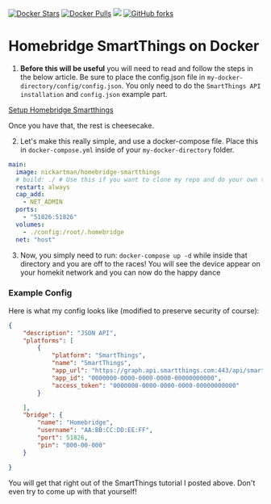 [![Docker Stars](https://img.shields.io/docker/stars/nickartman/homebridge-smartthings.svg)](https://hub.docker.com/r/nickartman/homebridge-smartthings/)
[![Docker Pulls](https://img.shields.io/docker/pulls/nickartman/homebridge-smartthings.svg)](https://hub.docker.com/r/nickartman/homebridge-smartthings/) [![](https://images.microbadger.com/badges/image/nickartman/homebridge-smartthings.svg)](https://microbadger.com/images/nickartman/homebridge-smartthings "Get your own image badge on microbadger.com")
[![GitHub forks](https://img.shields.io/github/forks/AddoSolutions/homebridge-smartthings.svg?style=social&label=Fork)](https://github.com/AddoSolutions/homebridge-smartthings)
# Homebridge SmartThings on Docker

1. **Before this will be useful** you will need to read and follow the steps in the below article.  Be sure to place the config.json file in `my-docker-directory/config/config.json`.  You only need to do the `SmartThings API installation` and `config.json` example part.

[Setup Homebridge Smartthings](https://www.npmjs.com/package/homebridge-smartthings#smartthings-api-installation)

Once you have that, the rest is cheesecake.

2. Let's make this really simple, and use a docker-compose file.  Place this in `docker-compose.yml` inside of your `my-docker-directory` folder.

```yml
main:
  image: nickartman/homebridge-smartthings
  # build: ./ # Use this if you want to clone my repo and do your own thing
  restart: always
  cap_add:
    - NET_ADMIN
  ports:
    - "51826:51826"
  volumes:
    - ./config:/root/.homebridge
  net: "host"
```


3. Now, you simply need to run: `docker-compose up -d` while inside that directory and you are off to the races!  You will see the device appear on your homekit network and you can now do the happy dance

### Example Config


Here is what my config looks like (modified to preserve security of course):

```json
{
    "description": "JSON API",
    "platforms": [
        {
            "platform": "SmartThings",
            "name": "SmartThings",
            "app_url": "https://graph.api.smartthings.com:443/api/smartapps/installations/",
            "app_id": "0000000-0000-0000-0000-00000000000",
            "access_token": "0000000-0000-0000-0000-00000000000"
        }

    ],
    "bridge": {
        "name": "Homebridge",
        "username": "AA:BB:CC:DD:EE:FF",
        "port": 51826,
        "pin": "000-00-000"
    }

}
```

You will get that right out of the SmartThings tutorial I posted above.  Don't even try to come up with that yourself!
 